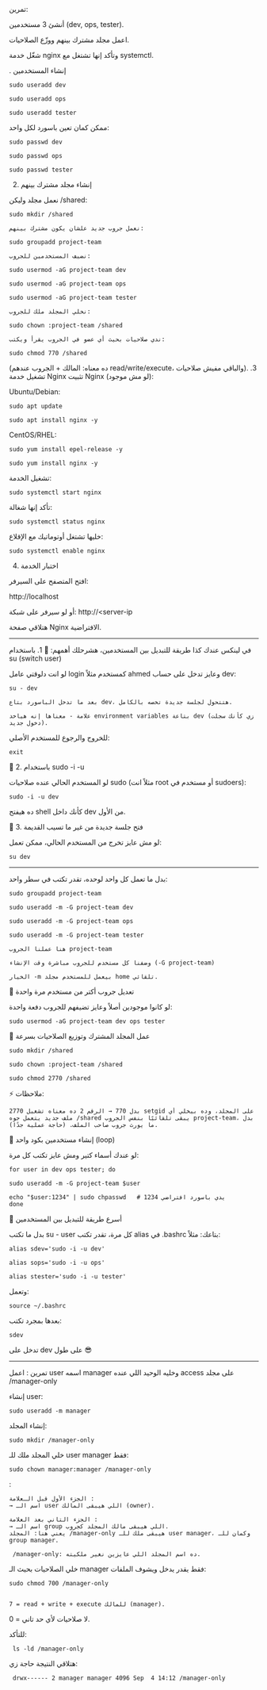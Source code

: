 تمرين:

أنشئ 3 مستخدمين (dev, ops, tester).

اعمل مجلد مشترك بينهم ووزّع الصلاحيات.

شغّل خدمة nginx وتأكد إنها تشتغل مع systemctl.


. إنشاء المستخدمين 

    sudo useradd dev

    sudo useradd ops

    sudo useradd tester


ممكن كمان تعين باسورد لكل واحد: 

    sudo passwd dev

    sudo passwd ops

    sudo passwd tester

2. إنشاء مجلد مشترك بينهم

نعمل مجلد وليكن /shared:

    sudo mkdir /shared

    نعمل جروب جديد علشان يكون مشترك بينهم:

    sudo groupadd project-team

    نضيف المستخدمين للجروب:

    sudo usermod -aG project-team dev

    sudo usermod -aG project-team ops

    sudo usermod -aG project-team tester

    نخلي المجلد ملك للجروب:

    sudo chown :project-team /shared

    ندي صلاحيات بحيث أي عضو في الجروب يقرأ ويكتب:

    sudo chmod 770 /shared

(ده معناه: المالك + الجروب عندهم read/write/execute، والباقي مفيش صلاحيات).
3. تشغيل خدمة Nginx
تثبيت Nginx (لو مش موجود):

Ubuntu/Debian:

    sudo apt update

    sudo apt install nginx -y

CentOS/RHEL:

    sudo yum install epel-release -y

    sudo yum install nginx -y

تشغيل الخدمة:

    sudo systemctl start nginx

تأكد إنها شغالة:

    sudo systemctl status nginx

خليها تشتغل أوتوماتيك مع الإقلاع:

    sudo systemctl enable nginx

4. اختبار الخدمة

افتح المتصفح على السيرفر:

http://localhost

أو لو سيرفر على شبكة:
http://<server-ip

هتلاقي صفحة Nginx الافتراضية.
__________________________________________________________
في لينكس عندك كذا طريقة للتبديل بين المستخدمين، هشرحلك أهمهم:
🔹 1. باستخدام su (switch user)

لو انت دلوقتي عامل login كمستخدم مثلاً ahmed وعايز تدخل على حساب dev:

    su - dev

    بعد ما تدخل الباسورد بتاع dev، هتتحول لجلسة جديدة تخصه بالكامل.

    علامة - معناها إنه هياخد environment variables بتاعة dev (زي كأنك سجلت دخول جديد).

للخروج والرجوع للمستخدم الأصلي:

    exit


🔹 2. باستخدام sudo -i -u

لو المستخدم الحالي عنده صلاحيات sudo (مثلاً انت root أو مستخدم في sudoers):

    sudo -i -u dev

ده هيفتح shell كأنك داخل dev من الأول.


🔹 3. فتح جلسة جديدة من غير ما تسيب القديمة

لو مش عايز تخرج من المستخدم الحالي، ممكن تعمل:


    su dev
_____________________________________________________________________________________________
بدل ما تعمل كل واحد لوحده، تقدر تكتب في سطر واحد:


    sudo groupadd project-team

    sudo useradd -m -G project-team dev

    sudo useradd -m -G project-team ops

    sudo useradd -m -G project-team tester

    هنا عملنا الجروب project-team

    وضفنا كل مستخدم للجروب مباشرة وقت الإنشاء (-G project-team)

    الخيار -m بيعمل للمستخدم مجلد home تلقائي.

🔹 تعديل جروب أكتر من مستخدم مرة واحدة

لو كانوا موجودين أصلاً وعايز تضيفهم للجروب دفعة واحدة:

    sudo usermod -aG project-team dev ops tester

🔹 عمل المجلد المشترك وتوزيع الصلاحيات بسرعة

    sudo mkdir /shared

    sudo chown :project-team /shared

    sudo chmod 2770 /shared

⚡ ملاحظات:

    2770 بدل 770 → الرقم 2 ده معناه تشغيل setgid على المجلد، وده بيخلي أي ملف جديد يتعمل جوه /shared يبقى تلقائيًا بنفس الجروب project-team، بدل ما يورث جروب صاحب الملف. (حاجة عملية جدًا).


🔹 إنشاء مستخدمين بكود واحد (loop)

لو عندك أسماء كتير ومش عايز تكتب كل مرة:


    for user in dev ops tester; do

    sudo useradd -m -G project-team $user
    
    echo "$user:1234" | sudo chpasswd   # يدي باسورد افتراضي 1234
    done


🔹 أسرع طريقة للتبديل بين المستخدمين

بدل ما تكتب su - user كل مرة، تقدر تكتب alias في .bashrc بتاعك:
مثلاً:

    alias sdev='sudo -i -u dev'

    alias sops='sudo -i -u ops'

    alias stester='sudo -i -u tester'

وتعمل:

    source ~/.bashrc

بعدها بمجرد تكتب:

    sdev

تدخل على dev على طول 😎


__________________________________________________
تمرين :
اعمل user اسمه manager وخليه الوحيد اللي عنده access على مجلد /manager-only


إنشاء user:
       
    sudo useradd -m manager

إنشاء المجلد:
    
    sudo mkdir /manager-only

خلي المجلد ملك للـ user manager فقط:

    sudo chown manager:manager /manager-only


:

    الجزء الأول قبل الـعلامة :
    → اسم الـ user اللي هيبقى المالك (owner).

    الجزء التاني بعد العلامة :
    → اسم الـ group اللي هيبقى مالك المجلد كجروب.
    يعني هنا: المجلد /manager-only هيبقى ملك للـ user manager، وكمان للـ group manager.     

     /manager-only: ده اسم المجلد اللي عايزين نغير ملكيته.

خلي الصلاحيات بحيث الـ manager فقط يقدر يدخل ويشوف الملفات:
      
    sudo chmod 700 /manager-only
    
  
    7 = read + write + execute للمالك (manager).
                                      
0 = لا صلاحيات لأي حد تاني.      

للتأكد:
     
     ls -ld /manager-only

هتلاقي النتيجة حاجة زي:

     drwx------ 2 manager manager 4096 Sep  4 14:12 /manager-only

